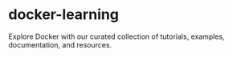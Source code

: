 # docker-learning
Explore Docker with our curated collection of tutorials, examples, documentation, and resources.
